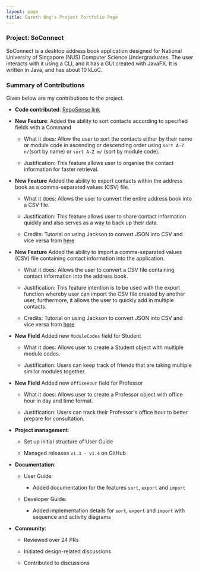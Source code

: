```yaml
---
layout: page
title: Gareth Ong's Project Portfolio Page
---
```

### Project: SoConnect

SoConnect is a desktop address book application designed for National University of Singapore (NUS) Computer Science Undergraduates. The user interacts with it using a CLI, and it has a GUI created with JavaFX. It is written in Java, and has about 10 kLoC.

### Summary of Contributions

Given below are my contributions to the project.

* **Code contributed**: [RepoSense link](https://nus-cs2103-ay2223s1.github.io/tp-dashboard/?search=GarethOng&breakdown=true)


* **New Feature**: Added the ability to sort contacts according to specified fields with a Command

  * What it does: Allow the user to sort the contacts either by their name or module code in ascending or descending order using `sort A-Z n/`(sort by name) or `sort A-Z m/` (sort by module code).

  * Justification: This feature allows user to organise the contact information for faster retrieval.

* **New Feature** Added the ability to export contacts within the address book as a comma-separated values (CSV) file.

  * What it does: Allows the user to convert the entire address book into a CSV file.
  
  * Justification: This feature allows user to share contact information quickly and also serves as a way to back up their data.
  
  * Credits: Tutorial on using Jackson to convert JSON into CSV and vice versa from [here](https://www.baeldung.com/java-converting-json-to-csv)

* **New Feature** Added the ability to import a comma-separated values (CSV) file containing contact information into the application.

  * What it does: Allows the user to convert a CSV file containing contact information into the address book.

  * Justification: This feature intention is to be used with the export function whereby user can import the CSV file created by another user, furthermore, it allows the user to quickly add in multiple contacts.

  * Credits: Tutorial on using Jackson to convert JSON into CSV and vice versa from [here](https://www.baeldung.com/java-converting-json-to-csv)

* **New Field** Added new `ModuleCodes` field for Student

  * What it does: Allows user to create a Student object with multiple module codes.

  * Justification: Users can keep track of friends that are taking multiple similar modules together.

* **New Field** Added new `OfficeHour` field for Professor

  * What it does: Allows user to create a Professor object with office hour in day and time format.

  * Justification: Users can track their Professor's office hour to better prepare for consultation.

* **Project management**:

    * Set up initial structure of User Guide
  
    * Managed releases `v1.3 - v1.4` on GitHub


* **Documentation**:

    * User Guide:
  
      * Added documentation for the features `sort`, `export` and `import`
      
    * Developer Guide:
      * Added implementation details for `sort`, `export` and `import` with sequence and activity diagrams

* **Community**:

    * Reviewed over 24 PRs
  
    * Initiated design-related discussions
  
    * Contributed to discussions
